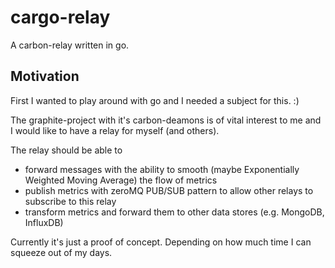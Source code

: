 cargo-relay
===========

A carbon-relay written in go.


Motivation
-----------
First I wanted to play around with go and I needed a subject for this. :)

The graphite-project with it's carbon-deamons is of vital interest to me and I would like to have a relay for myself (and others).

The relay should be able to 
 - forward messages with the ability to smooth (maybe Exponentially Weighted Moving Average) the flow of metrics
 - publish metrics with zeroMQ PUB/SUB pattern to allow other relays to subscribe to this relay
 - transform metrics and forward them to other data stores (e.g. MongoDB, InfluxDB)

Currently it's just a proof of concept. Depending on how much time I can squeeze out of my days.
